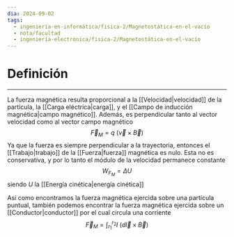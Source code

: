```yaml
---
dia: 2024-09-02
tags:
  - ingeniería-en-informática/fisica-2/Magnetostática-en-el-vacío
  - nota/facultad
  - ingeniería-electrónica/fisica-2/Magnetostática-en-el-vacío
---
```

# Definición
---
La fuerza magnética resulta proporcional a la [[Velocidad|velocidad]] de la partícula, la [[Carga eléctrica|carga]], y el [[Campo de inducción magnética|campo magnético]]. Además, es perpendicular tanto al vector velocidad como al vector campo magnético $$ \vec{F}_M = q ~ ( \vec{v} \times \vec{B} ) $$
Ya que la fuerza es siempre perpendicular a la trayectoria, entonces el [[Trabajo|trabajo]] de la [[Fuerza|fuerza]] magnética es nulo. Esta no es conservativa, y por lo tanto el módulo de la velocidad permanece constante $$ W_{F_M} = \Delta U $$ siendo $U$ la [[Energía cinética|energía cinética]]

Así como encontramos la fuerza magnética ejercida sobre una partícula puntual, también podemos encontrar la fuerza magnética ejercida sobre un [[Conductor|conductor]] por el cual circula una corriente $$ \vec{F}_M = \int_{r_1}^{r_2} I ~ (d\vec{l} \times \vec{B}) $$